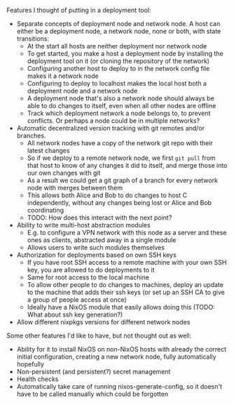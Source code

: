 Features I thought of putting in a deployment tool:
- Separate concepts of deployment node and network node. A host can either be a deployment node, a network node, none or both, with state transitions:
  - At the start all hosts are neither deployment nor network node
  - To get started, you make a host a deployment node by installing the deployment tool on it (or cloning the repository of the network)
  - Configuring another host to deploy to in the network config file makes it a network node
  - Configuring to deploy to localhost makes the local host both a deployment node and a network node
  - A deployment node that's also a network node should always be able to do changes to itself, even when all other nodes are offline
  - Track which deployment network a node belongs to, to prevent conflicts. Or perhaps a node could be in multiple networks?
- Automatic decentralized version tracking with git remotes and/or branches.
  - All network nodes have a copy of the network git repo with their latest changes
  - So if we deploy to a remote network node, we first `git pull` from that host to know of any changes it did to itself, and merge those into our own changes with git
  - As a result we could get a git graph of a branch for every network node with merges between them
  - This allows both Alice and Bob to do changes to host C independently, without any changes being lost or Alice and Bob coordinating
  - TODO: How does this interact with the next point?
- Ability to write multi-host abstraction modules
  - E.g. to configure a VPN network with this node as a server and these ones as clients, abstracted away in a single module
  - Allows users to write such modules themselves
- Authorization for deployments based on own SSH keys
  - If you have root SSH access to a remote machine with your own SSH key, you are allowed to do deployments to it
  - Same for root access to the local machine
  - To allow other people to do changes to machines, deploy an update to the machine that adds their ssh keys (or set up an SSH CA to give a group of people access at once)
  - Ideally have a NixOS module that easily allows doing this (TODO: What about ssh key generation?)
- Allow different nixpkgs versions for different network nodes

Some other features I'd like to have, but not thought out as well:
- Ability for it to install NixOS on non-NixOS hosts with already the correct initial configuration, creating a new network node, fully automatically hopefully
- Non-persistent (and persistent?) secret management
- Health checks
- Automatically take care of running nixos-generate-config, so it doesn't have to be called manually which could be forgotten
